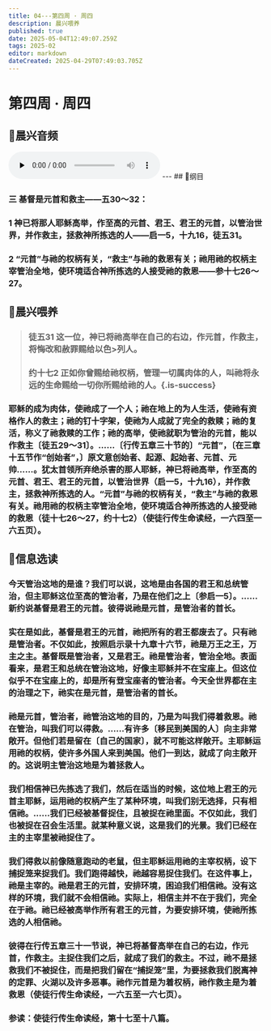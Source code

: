 ```yaml
---
title: 04---第四周 · 周四
description: 晨兴喂养
published: true
date: 2025-05-04T12:49:07.259Z
tags: 2025-02
editor: markdown
dateCreated: 2025-04-29T07:49:03.705Z
---
```


# 第四周 · 周四
## 🎵晨兴音频
<audio id="audio" controls="" preload="none">
      <source id="mp3" src="/2025-02/week4/week4day4.mp3">
</audio>
---
## 📖纲目

### 三   基督是元首和救主——五30～32：

### 1   神已将那人耶稣高举，作至高的元首、君王、君王的元首，以管治世界，并作救主，拯救神所拣选的人——启一5，十九16，徒五31。

### 2   “元首”与祂的权柄有关，“救主”与祂的救恩有关；祂用祂的权柄主宰管治全地，使环境适合神所拣选的人接受祂的救恩——参十七26～27。

## 📖晨兴喂养

>### 徒五31    这一位，神已将祂高举在自己的右边，作元首，作救主，将悔改和赦罪赐给以色>列人。
>
>### 约十七2    正如你曾赐给祂权柄，管理一切属肉体的人，叫祂将永远的生命赐给一切你所赐给祂的人。{.is-success}

### 耶稣的成为肉体，使祂成了一个人；祂在地上的为人生活，使祂有资格作人的救主；祂的钉十字架，使祂为人成就了完全的救赎；祂的复活，称义了祂救赎的工作；祂的高举，使祂就职为管治的元首，能以作救主〔徒五29～31〕。……〔行传五章三十节的〕“元首”，〔在三章十五节作“创始者”，〕原文意创始者、起源、起始者、元首、元帅……。犹太首领所弃绝杀害的那人耶稣，神已将祂高举，作至高的元首、君王、君王的元首，以管治世界（启一5，十九16），并作救主，拯救神所拣选的人。“元首”与祂的权柄有关，“救主”与祂的救恩有关。祂用祂的权柄主宰管治全地，使环境适合神所拣选的人接受祂的救恩（徒十七26～27，约十七2）（使徒行传生命读经，一六四至一六五页）。

## 📖信息选读

### 今天管治这地的是谁？我们可以说，这地是由各国的君王和总统管治，但主耶稣这位至高的管治者，乃是在他们之上〔参启一5〕。……新约说基督是君王的元首。彼得说祂是元首，是管治者的首长。

### 实在是如此，基督是君王的元首，祂把所有的君王都废去了。只有祂是管治者。不仅如此，按照启示录十九章十六节，祂是万王之王，万主之主。基督既是管治者，又是君王。祂是管治者，管治全地。表面看来，是君王和总统在管治这地，好像主耶稣并不在宝座上。但这位似乎不在宝座上的，却是所有登宝座者的管治者。今天全世界都在主的治理之下，祂实在是元首，是管治者的首长。

### 祂是元首，管治者，祂管治这地的目的，乃是为叫我们得着救恩。祂在管治，叫我们可以得救。……有许多〔移民到美国的人〕向主非常敞开。但他们若是留在〔自己的国家〕，就不可能这样敞开。主耶稣运用祂的权柄，使许多外国人来到美国。他们一到达，就成了向主敞开的。这说明主管治这地是为着拯救人。

### 我们相信神已先拣选了我们，然后在适当的时候，这位地上君王的元首主耶稣，运用祂的权柄产生了某种环境，叫我们别无选择，只有相信祂。……我们已经被基督捉住，且被捉在祂里面。不仅如此，我们也被捉在召会生活里。就某种意义说，这是我们的光景。我们已经在主的主宰里被祂捉住了。

### 我们得救以前像随意跑动的老鼠，但主耶稣运用祂的主宰权柄，设下捕捉笼来捉我们。我们跑得越快，祂越容易捉住我们。在这件事上，祂是主宰的。祂是君王的元首，安排环境，困迫我们相信祂。没有这样的环境，我们就不会相信祂。实际上，相信主并不在于我们，完全在于祂。祂已经被高举作所有君王的元首，为要安排环境，使祂所拣选的人相信祂。

### 彼得在行传五章三十一节说，神已将基督高举在自己的右边，作元首，作救主。主捉住我们之后，就成了我们的救主。不过，祂不是拯救我们不被捉住，而是把我们留在“捕捉笼”里，为要拯救我们脱离神的定罪、火湖以及许多恶事。祂作元首是为着权柄，祂作救主是为着救恩（使徒行传生命读经，一六五至一六七页）。

### 参读：使徒行传生命读经，第十七至十八篇。
<!-- Google tag (gtag.js) -->
<script async src="https://www.googletagmanager.com/gtag/js?id=G-1P8709Z16T"></script>
<script>
  window.dataLayer = window.dataLayer || [];
  function gtag(){dataLayer.push(arguments);}
  gtag('js', new Date());

  gtag('config', 'G-1P8709Z16T');
</script>